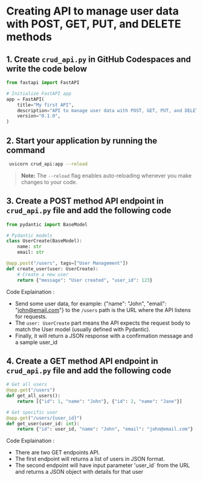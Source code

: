 # Creating API to manage user data with POST, GET, PUT, and DELETE methods

## 1. Create `crud_api.py` in GitHub Codespaces and write the code below

```python
from fastapi import FastAPI

# Initialize FastAPI app
app = FastAPI(
    title="My first API",
    description="API to manage user data with POST, GET, PUT, and DELETE methods.",
    version="0.1.0",
)

```

## 2.  Start your application by running the command 
```bash
 uvicorn crud_api:app --reload
```
> **Note:** The `--reload` flag enables auto-reloading whenever you make changes to your code.


## 3. Create a POST method API endpoint in `crud_api.py` file and add the following code

```python
from pydantic import BaseModel

# Pydantic models
class UserCreate(BaseModel):
    name: str
    email: str

@app.post("/users", tags=["User Management"])
def create_user(user: UserCreate):
    # Create a new user
    return {"message": "User created", "user_id": 123}

```
Code Explaination :
- Send some user data, for example: {"name": "John", "email": "john@email.com"} to the `/users` path is the URL where the API listens for requests.
- The `user: UserCreate` part means the API expects the request body to match the User model (usually defined with Pydantic).
- Finally, it will return a JSON response with a confirmation message and a sample user_id

## 4. Create a GET method API endpoint in `crud_api.py` file and add the following code

```python
# Get all users
@app.get("/users")
def get_all_users():
    return [{"id": 1, "name": "John"}, {"id": 2, "name": "Jane"}]

# Get specific user
@app.get("/users/{user_id}")
def get_user(user_id: int):
    return {"id": user_id, "name": "John", "email": "john@email.com"}

```
Code Explaination :
- There are two GET endpoints API.
- The first endpoint will returns a list of users in JSON format.
- The second endpoint will have input parameter 'user_id` from the URL and returns a JSON object with details for that user

